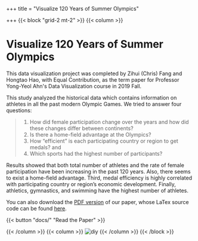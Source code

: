 +++
title = "Visualize 120 Years of Summer Olympics"

+++
{{< block "grid-2 mt-2" >}}
{{< column >}}

# Visualize 120 Years of Summer Olympics

This data visualization project was completed by Zihui (Chris) Fang and Hongtao Hao, with Equal Contribution, as the term paper for Professor Yong-Yeol Ahn's Data Visualization course in 2019 Fall.

This study analyzed the historical data which contains information on athletes in all the past modern Olympic Games. We tried to answer four questions:

> 1. How did female participation change over the years and how did these changes differ between continents?
> 2. Is there a home-field advantage at the Olympics?
> 3. How “efficient” is each participating country or region to get medals? and
> 4. Which sports had the highest number of participants?

Results showed that both total number of athletes and the rate of female participation have been increasing in the past 120 years. Also, there seems to exist a home-field advantage. Third, medal efficiency is highly correlated with participating country or region’s economic development. Finally, athletics, gymnastics, and swimming have the highest number of athletes.

You can also download the [PDF version](https://raw.githubusercontent.com/hongtaoh/olymvis/master/static/tex-pdf/fang_hao_olymvis.pdf) of our paper, whose LaTex source code can be found [here](https://github.com/hongtaoh/olymvis/blob/master/static/tex-pdf/fang_hao_olymvis.tex).

{{< button "docs/" "Read the Paper" >}} 

{{< /column >}}
{{< column >}}
![diy](https://upload.wikimedia.org/wikipedia/commons/thumb/f/fb/Olympics.svg/1200px-Olympics.svg.png)
{{< /column >}}
{{< /block >}}